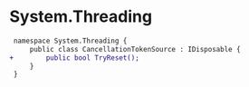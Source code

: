 # System.Threading

``` diff
 namespace System.Threading {
     public class CancellationTokenSource : IDisposable {
+        public bool TryReset();
     }
 }
```

